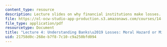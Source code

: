 ```yaml
---
content_type: resource
description: Lecture slides on why financial institutions make losses.
file: https://ol-ocw-studio-app-production.s3.amazonaws.com/courses/14-09-financial-crises-january-iap-2016/21758d0c268eb7f87c10c9a250bfd094_MIT14_09IAP16_lec4_edit.pdf
file_type: application/pdf
resourcetype: Document
title: "Lecture 4: Understanding Banks\u2019 Losses: Moral Hazard or Mistakes"
uid: 21758d0c-268e-b7f8-7c10-c9a250bfd094
---
```

